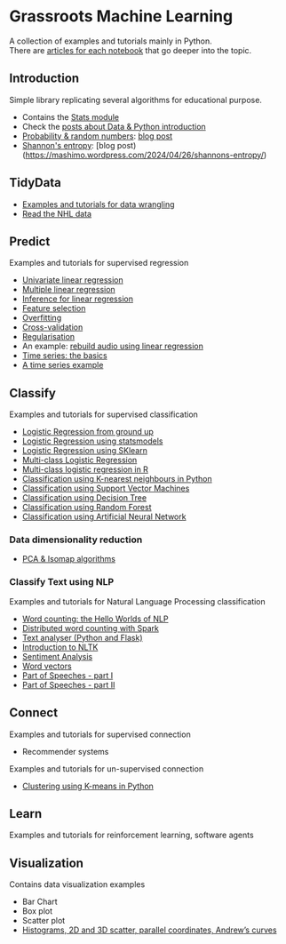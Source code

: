# Grassroots Machine Learning
A collection of examples and tutorials mainly in Python.  
There are [articles for each notebook](https://mashimo.wordpress.com/applied-machine-learning/) that go deeper into the topic.

## Introduction
Simple library replicating several algorithms for educational purpose.  
* Contains the [Stats module](https://github.com/Mashimo/datascience/tree/master/datascience)
* Check the [posts about Data & Python introduction](https://mashimo.wordpress.com/applied-machine-learning/)
* [Probability & random numbers](https://github.com/Mashimo/datascience/blob/master/01-Regression/prob.ipynb): [blog post](https://mashimo.wordpress.com/2019/01/27/montecarlo-and-pi/)
* [Shannon's entropy](https://github.com/Mashimo/datascience/blob/master/05-generative/entropy.ipynb): [blog post)(https://mashimo.wordpress.com/2024/04/26/shannons-entropy/)

## TidyData
* [Examples and tutorials for data wrangling](http://mashimo.github.io/TidyData-Tutorial/)
* [Read the NHL data](https://gist.github.com/Mashimo/11dd439d1546319e60601474fb0da0e7)

## Predict
Examples and tutorials for supervised regression
* [Univariate linear regression](01-Regression/LinearRegression.ipynb)
* [Multiple linear regression](01-Regression/moneyball.ipynb)
* [Inference for linear regression](01-Regression/LRinference.ipynb)
* [Feature selection](https://github.com/Mashimo/datascience/blob/master/01-Regression/LRfeatures.ipynb)
* [Overfitting](https://github.com/Mashimo/datascience/blob/master/01-Regression/overfit.ipynb)
* [Cross-validation](https://github.com/Mashimo/datascience/blob/master/01-Regression/CV.ipynb)
* [Regularisation](https://github.com/Mashimo/datascience/blob/master/01-Regression/Regularisation.ipynb)
* An example: [rebuild audio using linear regression](https://github.com/Mashimo/datascience/blob/master/01-Regression/LRaudio.ipynb)
*  [Time series: the basics](https://github.com/Mashimo/datascience/blob/master/01-Regression/timeSeriesBasic.ipynb)
* [A time series example](https://github.com/Mashimo/datascience/blob/master/01-Regression/dairy-time-forecast.ipynb)

## Classify
Examples and tutorials for supervised classification
* [Logistic Regression from ground up](https://github.com/Mashimo/datascience/blob/master/01-Regression/LogisticRegression.ipynb)
* [Logistic Regression using statsmodels](https://github.com/Mashimo/datascience/blob/master/01-Regression/LogisticRegressionSM.ipynb)
* [Logistic Regression using SKlearn](https://github.com/Mashimo/datascience/blob/master/01-Regression/LogisticRegressionSKL.ipynb)
* [Multi-class Logistic Regression](https://github.com/Mashimo/datascience/blob/master/01-Regression/multipleLogRegSky.ipynb)
* [Multi-class logistic regression in R](http://mashimo.github.io/JHU-predict-class-wle/)
* [Classification using K-nearest neighbours in Python](02-Classification/knn.ipynb)
* [Classification using Support Vector Machines](https://gist.github.com/Mashimo/e8d8c268178037149096e42a001d23c9)
* [Classification using Decision Tree](02-Classification/trees.ipynb)
* [Classification using Random Forest](02-Classification/forest.ipynb)
* [Classification using Artificial Neural Network](02-Classification/catNoCat.ipynb)

### Data dimensionality reduction
* [PCA & Isomap algorithms](02-Classification/isomap-pca.ipynb)

### Classify Text using NLP
Examples and tutorials for Natural Language Processing classification
* [Word counting: the Hello Worlds of NLP](03-NLP/helloworld-nlp.ipynb)
* [Distributed word counting with Spark](03-NLP/word_count_dataframe.ipynb)
* [Text analyser (Python and Flask)](https://github.com/Mashimo/NLP3o)
* [Introduction to NLTK](03-NLP/introNLTK.ipynb)
* [Sentiment Analysis](02-Classification/tweets.ipynb)
* [Word vectors](03-NLP/word-vectors.ipynb)
* [Part of Speeches - part I](03-NLP/POS.ipynb)
* [Part of Speeches - part II](03-NLP/POS2.ipynb)


## Connect
Examples and tutorials for supervised connection
* Recommender systems

Examples and tutorials for un-supervised connection
* [Clustering using K-means in Python](https://gist.github.com/Mashimo/39436d4c94d5827e81a18b286b832b4c)

## Learn
Examples and tutorials for reinforcement learning, software agents


## Visualization
Contains data visualization examples
* Bar Chart
* Box plot
* Scatter plot
* [Histograms, 2D and 3D scatter, parallel coordinates, Andrew’s curves](https://gist.github.com/Mashimo/d8bfb68c7582bc81b293d6ad7caec3ef)

